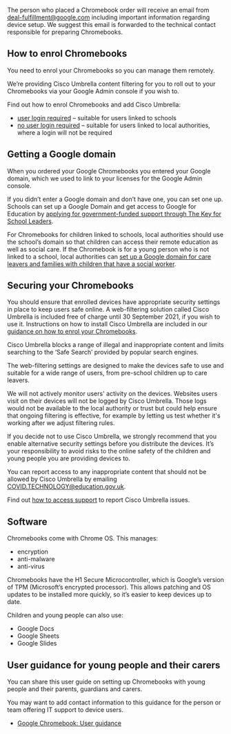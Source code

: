 The person who placed a Chromebook order will receive an email from deal-fulfillment@google.com including important information regarding device setup. We suggest this email is forwarded to the technical contact responsible for preparing Chromebooks.

## How to enrol Chromebooks

You need to enrol your Chromebooks so you can manage them remotely. 

We’re providing Cisco Umbrella content filtering for you to roll out to your Chromebooks via your Google Admin console if you wish to.

Find out how to enrol Chromebooks and add Cisco Umbrella:

* [user login required](/devices/enrol-chromebooks-with-user-logins) – suitable for users linked to schools
* [no user login required](/devices/enrol-chromebooks-without-user-logins) – suitable for users linked to local authorities, where a login will not be required

## Getting a Google domain

When you ordered your Google Chromebooks you entered your Google domain, which we used to link to your licenses for the Google Admin console.

If you didn’t enter a Google domain and don’t have one, you can set one up. Schools can set up a Google Domain and get access to Google for Education by [applying for government-funded support through The Key for School Leaders](https://schoolleaders.thekeysupport.com/covid-19/deliver-remote-learning/make-tech-work-you/access-support-set-digital-education-platform/).

For Chromebooks for children linked to schools, local authorities should use the school’s domain so that children can access their remote education as well as social care. If the Chromebook is for a young person who is not linked to a school, local authorities can [set up a Google domain for care leavers and families with children that have a social worker](/devices/google-domain-for-care-leavers-and-children-with-social-worker).

## Securing your Chromebooks

You should ensure that enrolled devices have appropriate security settings in place to keep users safe online. A web-filtering solution called Cisco Umbrella is included free of charge until 30 September 2021, if you wish to use it. Instructions on how to install Cisco Umbrella are included in our [guidance on how to enrol your Chromebooks](/devices/preparing-chromebooks#how-to-enrol-chromebooks).

Cisco Umbrella blocks a range of illegal and inappropriate content and limits searching to the ‘Safe Search’ provided by popular search engines.

The web-filtering settings are designed to make the devices safe to use and suitable for a wide range of users, from pre-school children up to care leavers.

We will not actively monitor users' activity on the devices. Websites users visit on their devices will not be logged by Cisco Umbrella. Those logs would not be available to the local authority or trust but could help ensure that ongoing filtering is effective, for example by letting us test whether it's working after we adjust filtering rules.

If you decide not to use Cisco Umbrella, we strongly recommend that you enable alternative security settings before you distribute the devices. It’s your responsibility to avoid risks to the online safety of the children and young people you are providing devices to.

You can report access to any inappropriate content that should not be allowed by Cisco Umbrella by emailing [COVID.TECHNOLOGY@education.gov.uk](mailto:COVID.TECHNOLOGY@education.gov.uk).

Find out [how to access support](/devices/support-and-maintenance) to report Cisco Umbrella issues.

## Software

Chromebooks come with Chrome OS. This manages:

* encryption
* anti-malware
* anti-virus

Chromebooks have the H1 Secure Microcontroller, which is Google’s version of TPM (Microsoft’s encrypted processor). This allows patching and OS updates to be installed more quickly, so it’s easier to keep devices up to date.

Children and young people can also use:

* Google Docs
* Google Sheets
* Google Slides

## User guidance for young people and their carers

You can share this user guide on setting up Chromebooks with young people and their parents, guardians and carers. 

You may want to add contact information to this guidance for the person or team offering IT support to device users.

* [Google Chromebook: User guidance](/devices/getting-started-with-your-google-chromebook)
